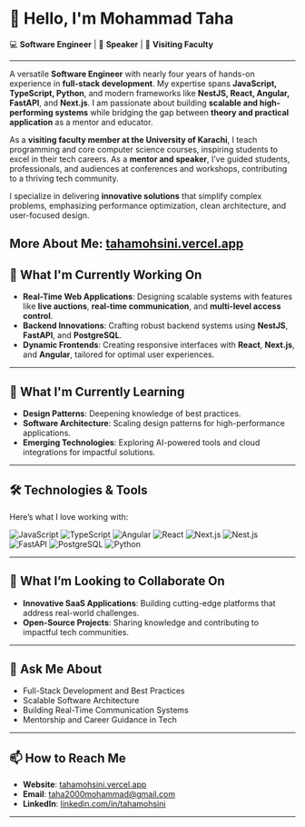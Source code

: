 # 👋 Hello, I'm Mohammad Taha  

💻 **Software Engineer** | 🎤 **Speaker**  | 🏫 **Visiting Faculty**  

---

A versatile **Software Engineer** with nearly four years of hands-on experience in **full-stack development**. My expertise spans **JavaScript, TypeScript, Python**, and modern frameworks like **NestJS, React, Angular, FastAPI**, and **Next.js**. I am passionate about building **scalable and high-performing systems** while bridging the gap between **theory and practical application** as a mentor and educator.  

As a **visiting faculty member at the University of Karachi**, I teach programming and core computer science courses, inspiring students to excel in their tech careers. As a **mentor and speaker**, I’ve guided students, professionals, and audiences at conferences and workshops, contributing to a thriving tech community.  

I specialize in delivering **innovative solutions** that simplify complex problems, emphasizing performance optimization, clean architecture, and user-focused design.

More About Me: [tahamohsini.vercel.app](https://tahamohsini.vercel.app)
---

## 🔭 What I'm Currently Working On  

- **Real-Time Web Applications**: Designing scalable systems with features like **live auctions**, **real-time communication**, and **multi-level access control**.  
- **Backend Innovations**: Crafting robust backend systems using **NestJS**, **FastAPI**, and **PostgreSQL**.  
- **Dynamic Frontends**: Creating responsive interfaces with **React**, **Next.js**, and **Angular**, tailored for optimal user experiences.  

---

## 🌱 What I'm Currently Learning  

- **Design Patterns**: Deepening knowledge of best practices.  
- **Software Architecture**: Scaling design patterns for high-performance applications.
- **Emerging Technologies**: Exploring AI-powered tools and cloud integrations for impactful solutions.

---

## 🛠️ Technologies & Tools  
Here’s what I love working with:  

![JavaScript](https://img.shields.io/badge/JavaScript-F7DF1E?logo=javascript&logoColor=white) 
![TypeScript](https://img.shields.io/badge/TypeScript-3178C6?logo=typescript&logoColor=white) 
![Angular](https://img.shields.io/badge/Angular-DD0031?logo=angular&logoColor=white) 
![React](https://img.shields.io/badge/React-61DAFB?logo=react&logoColor=white) 
![Next.js](https://img.shields.io/badge/Next.js-000000?logo=next.js&logoColor=white) 
![Nest.js](https://img.shields.io/badge/Nest.js-E0234E?logo=nestjs&logoColor=white) 
![FastAPI](https://img.shields.io/badge/FastAPI-009688?logo=fastapi&logoColor=white) 
![PostgreSQL](https://img.shields.io/badge/PostgreSQL-4169E1?logo=postgresql&logoColor=white) 
![Python](https://img.shields.io/badge/Python-3776AB?logo=python&logoColor=white)  

---

## 👯 What I’m Looking to Collaborate On  

- **Innovative SaaS Applications**: Building cutting-edge platforms that address real-world challenges.  
- **Open-Source Projects**: Sharing knowledge and contributing to impactful tech communities.  

---

## 💬 Ask Me About  

- Full-Stack Development and Best Practices  
- Scalable Software Architecture  
- Building Real-Time Communication Systems  
- Mentorship and Career Guidance in Tech  

---

## 📫 How to Reach Me  

- **Website**: [tahamohsini.vercel.app](https://tahamohsini.vercel.app)  
- **Email**: taha2000mohammad@gmail.com  
- **LinkedIn**: [linkedin.com/in/tahamohsini](https://linkedin.com/in/tahamohsini)  

---
